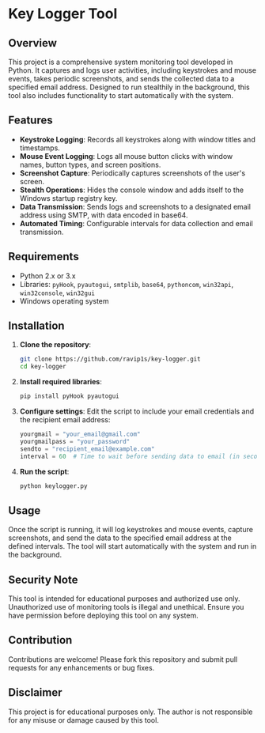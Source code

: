 # Key Logger Tool

## Overview
This project is a comprehensive system monitoring tool developed in Python. It captures and logs user activities, including keystrokes and mouse events, takes periodic screenshots, and sends the collected data to a specified email address. Designed to run stealthily in the background, this tool also includes functionality to start automatically with the system.

## Features
- **Keystroke Logging**: Records all keystrokes along with window titles and timestamps.
- **Mouse Event Logging**: Logs all mouse button clicks with window names, button types, and screen positions.
- **Screenshot Capture**: Periodically captures screenshots of the user's screen.
- **Stealth Operations**: Hides the console window and adds itself to the Windows startup registry key.
- **Data Transmission**: Sends logs and screenshots to a designated email address using SMTP, with data encoded in base64.
- **Automated Timing**: Configurable intervals for data collection and email transmission.

## Requirements
- Python 2.x or 3.x
- Libraries: `pyHook`, `pyautogui`, `smtplib`, `base64`, `pythoncom`, `win32api`, `win32console`, `win32gui`
- Windows operating system

## Installation
1. **Clone the repository**:
    ```bash
    git clone https://github.com/ravip1s/key-logger.git
    cd key-logger
    ```

2. **Install required libraries**:
    ```bash
    pip install pyHook pyautogui
    ```

3. **Configure settings**:
    Edit the script to include your email credentials and the recipient email address:
    ```python
    yourgmail = "your_email@gmail.com"
    yourgmailpass = "your_password"
    sendto = "recipient_email@example.com"
    interval = 60  # Time to wait before sending data to email (in seconds)
    ```

4. **Run the script**:
    ```bash
    python keylogger.py
    ```

## Usage
Once the script is running, it will log keystrokes and mouse events, capture screenshots, and send the data to the specified email address at the defined intervals. The tool will start automatically with the system and run in the background.

## Security Note
This tool is intended for educational purposes and authorized use only. Unauthorized use of monitoring tools is illegal and unethical. Ensure you have permission before deploying this tool on any system.

## Contribution
Contributions are welcome! Please fork this repository and submit pull requests for any enhancements or bug fixes.


## Disclaimer
This project is for educational purposes only. The author is not responsible for any misuse or damage caused by this tool.

